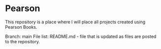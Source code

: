 # Pearson

This repository is a place where I will place all projects created using Pearson Books.

Branch: main
  File list:
    README.md - file that is updated as files are posted to the repository.
